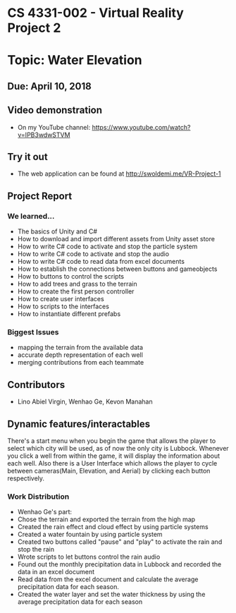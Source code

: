 # CS 4331-002 - Virtual Reality Project 2
# Topic: Water Elevation
## Due: April 10, 2018

## Video demonstration
   - On my YouTube channel: https://www.youtube.com/watch?v=IPB3wdwSTVM
## Try it out
   - The web application can be found at http://swoldemi.me/VR-Project-1
   
## Project Report

### We learned...
- The basics of Unity and C#
- How to download and import different assets from Unity asset store
- How to write C# code to activate and stop the particle system
- How to write C# code to activate and stop the audio
- How to write C# code to read data from excel documents
- How to establish the connections between buttons and gameobjects
- How to buttons to control the scripts
- How to add trees and grass to the terrain
- How to create the first person controller
- How to create user interfaces
- How to scripts to the interfaces
- How to instantiate different prefabs
### Biggest Issues
- mapping the terrain from the available data
- accurate depth representation of each well
- merging contributions from each teammate

## Contributors
- Lino Abiel Virgin, Wenhao Ge, Kevon Manahan

## Dynamic features/interactables
There's a start menu when you begin the game that allows the player to select which city will be used, as of now the only city is Lubbock. Whenever you click a well from within the game, it will display the information about each well. Also there is a User Interface which allows the player to cycle between cameras(Main, Elevation, and Aerial) by clicking each button respectively.

### Work Distribution
- Wenhao Ge's part:
- Chose the terrain and exported the terrain from the high map 
- Created the rain effect and cloud effect by using particle systems
- Created a water fountain by using particle system
- Created two buttons called "pause" and "play" to activate the rain and stop the rain
- Wrote scripts to let buttons control the rain audio
- Found out the monthly precipitation data in Lubbock and recorded the data in an excel document
- Read data from the excel document and calculate the average precipitation data for each season.
- Created the water layer and set the water thickness by using the average precipitation data for each season
